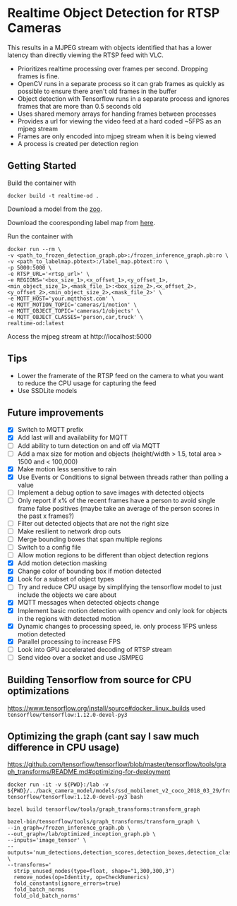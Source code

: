 # Realtime Object Detection for RTSP Cameras
This results in a MJPEG stream with objects identified that has a lower latency than directly viewing the RTSP feed with VLC.
- Prioritizes realtime processing over frames per second. Dropping frames is fine.
- OpenCV runs in a separate process so it can grab frames as quickly as possible to ensure there aren't old frames in the buffer
- Object detection with Tensorflow runs in a separate process and ignores frames that are more than 0.5 seconds old
- Uses shared memory arrays for handing frames between processes
- Provides a url for viewing the video feed at a hard coded ~5FPS as an mjpeg stream
- Frames are only encoded into mjpeg stream when it is being viewed
- A process is created per detection region

## Getting Started
Build the container with
```
docker build -t realtime-od .
```

Download a model from the [zoo](https://github.com/tensorflow/models/blob/master/research/object_detection/g3doc/detection_model_zoo.md).

Download the cooresponding label map from [here](https://github.com/tensorflow/models/tree/master/research/object_detection/data).

Run the container with
```
docker run --rm \
-v <path_to_frozen_detection_graph.pb>:/frozen_inference_graph.pb:ro \
-v <path_to_labelmap.pbtext>:/label_map.pbtext:ro \
-p 5000:5000 \
-e RTSP_URL='<rtsp_url>' \
-e REGIONS='<box_size_1>,<x_offset_1>,<y_offset_1>,<min_object_size_1>,<mask_file_1>:<box_size_2>,<x_offset_2>,<y_offset_2>,<min_object_size_2>,<mask_file_2>' \
-e MQTT_HOST='your.mqtthost.com' \
-e MQTT_MOTION_TOPIC='cameras/1/motion' \
-e MQTT_OBJECT_TOPIC='cameras/1/objects' \
-e MQTT_OBJECT_CLASSES='person,car,truck' \
realtime-od:latest
```

Access the mjpeg stream at http://localhost:5000

## Tips
- Lower the framerate of the RTSP feed on the camera to what you want to reduce the CPU usage for capturing the feed
- Use SSDLite models

## Future improvements
- [x] Switch to MQTT prefix
- [x] Add last will and availability for MQTT
- [ ] Add ability to turn detection on and off via MQTT
- [ ] Add a max size for motion and objects (height/width > 1.5, total area > 1500 and < 100,000)
- [x] Make motion less sensitive to rain
- [x] Use Events or Conditions to signal between threads rather than polling a value
- [ ] Implement a debug option to save images with detected objects
- [ ] Only report if x% of the recent frames have a person to avoid single frame false positives (maybe take an average of the person scores in the past x frames?)
- [ ] Filter out detected objects that are not the right size
- [ ] Make resilient to network drop outs
- [ ] Merge bounding boxes that span multiple regions
- [ ] Switch to a config file
- [ ] Allow motion regions to be different than object detection regions
- [x] Add motion detection masking
- [x] Change color of bounding box if motion detected
- [x] Look for a subset of object types
- [ ] Try and reduce CPU usage by simplifying the tensorflow model to just include the objects we care about
- [x] MQTT messages when detected objects change
- [x] Implement basic motion detection with opencv and only look for objects in the regions with detected motion
- [x] Dynamic changes to processing speed, ie. only process 1FPS unless motion detected
- [x] Parallel processing to increase FPS
- [ ] Look into GPU accelerated decoding of RTSP stream
- [ ] Send video over a socket and use JSMPEG

## Building Tensorflow from source for CPU optimizations
https://www.tensorflow.org/install/source#docker_linux_builds
used `tensorflow/tensorflow:1.12.0-devel-py3`

## Optimizing the graph (cant say I saw much difference in CPU usage)
https://github.com/tensorflow/tensorflow/blob/master/tensorflow/tools/graph_transforms/README.md#optimizing-for-deployment
```
docker run -it -v ${PWD}:/lab -v ${PWD}/../back_camera_model/models/ssd_mobilenet_v2_coco_2018_03_29/frozen_inference_graph.pb:/frozen_inference_graph.pb:ro tensorflow/tensorflow:1.12.0-devel-py3 bash

bazel build tensorflow/tools/graph_transforms:transform_graph

bazel-bin/tensorflow/tools/graph_transforms/transform_graph \
--in_graph=/frozen_inference_graph.pb \
--out_graph=/lab/optimized_inception_graph.pb \
--inputs='image_tensor' \
--outputs='num_detections,detection_scores,detection_boxes,detection_classes' \
--transforms='
  strip_unused_nodes(type=float, shape="1,300,300,3")
  remove_nodes(op=Identity, op=CheckNumerics)
  fold_constants(ignore_errors=true)
  fold_batch_norms
  fold_old_batch_norms'
```